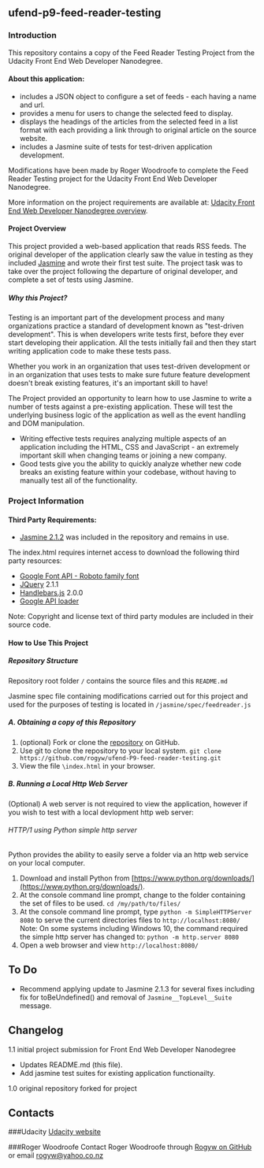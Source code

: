 
## ufend-p9-feed-reader-testing

### Introduction

This repository contains a copy of the Feed Reader Testing Project from the Udacity Front End Web Developer Nanodegree.

#### About this application:

* includes a JSON object to configure a set of feeds - each having a name and url.
* provides a menu for users to change the selected feed to display.
* displays the headings of the articles from the selected feed in a list format with each providing a link through to original article on the source website.
* includes a Jasmine suite of tests for test-driven application development.

Modifications have been made by Roger Woodroofe to complete the Feed Reader Testing project for the Udacity Front End Web Developer Nanodegree.

More information on the project requirements are available at: [Udacity Front End Web Developer Nanodegree overview](https://www.udacity.com/course/front-end-web-developer-nanodegree--nd001#).


#### Project Overview

This project provided a web-based application that reads RSS feeds. The original developer of the application clearly saw the value in testing as they included [Jasmine](http://jasmine.github.io/) and wrote their first test suite. The project task was to take over the project following the departure of original developer, and complete a set of tests using Jasmine.


##### Why this Project?

Testing is an important part of the development process and many organizations practice a standard of development known as "test-driven development". This is when developers write tests first, before they ever start developing their application. All the tests initially fail and then they start writing application code to make these tests pass.

Whether you work in an organization that uses test-driven development or in an organization that uses tests to make sure future feature development doesn't break existing features, it's an important skill to have!

The Project provided an opportunity to learn how to use Jasmine to write a number of tests against a pre-existing application. These will test the underlying business logic of the application as well as the event handling and DOM manipulation.

* Writing effective tests requires analyzing multiple aspects of an application including the HTML, CSS and JavaScript - an extremely important skill when changing teams or joining a new company.
* Good tests give you the ability to quickly analyze whether new code breaks an existing feature within your codebase, without having to manually test all of the functionality.


### Project Information

#### Third Party Requirements:

* [Jasmine 2.1.2](http://jasmine.github.io/2.1/introduction.html) was included in the repository and remains in use.

The index.html requires internet access to download the following third party resources:
* [Google Font API - Roboto family font](https://fonts.google.com/specimen/Roboto?query=Roboto)
* [JQuery](http://jquery.com/) 2.1.1
* [Handlebars.js](http://handlebarsjs.com/) 2.0.0
* [Google API loader](https://developers.google.com/loader/)

Note: Copyright and license text of third party modules are included in their source code.

#### How to Use This Project
##### Repository Structure

Repository root folder `/` contains the source files and this `README.md`

Jasmine spec file containing modifications carried out for this project and used for the purposes of testing is located in `/jasmine/spec/feedreader.js`

##### A. Obtaining a copy of this Repository

1. (optional) Fork or clone the [repository](https://github.com/rogyw/ufend-P9-feed-reader-testing.git) on GitHub.
1. Use git to clone the repository to your local system. `git clone https://github.com/rogyw/ufend-P9-feed-reader-testing.git`
1. View the file `\index.html` in your browser.


##### B. Running a Local Http Web Server

(Optional) A web server is not required to view the application, however if you wish to test with a local devlopment http web server:

###### HTTP/1 using Python simple http server

Python provides  the ability to easily serve a folder via an http web service on your local computer.
1. Download and install Python from [https://www.python.org/downloads/](https://www.python.org/downloads/).
2. At the console command line prompt, change to the folder containing the set of files to be used.
```cd /my/path/to/files/```
3. At the console command line prompt, type `python -m SimpleHTTPServer 8080` to serve the current directories files to `http://localhost:8080/`
Note: On some systems including Windows 10, the command required the simple http server has changed to: `python -m http.server 8080`
4. Open a web browser and view `http://localhost:8080/`

## To Do

* Recommend applying update to Jasmine 2.1.3 for several fixes including fix for toBeUndefined() and removal of `Jasmine__TopLevel__Suite` message.

## Changelog


1.1 initial project submission for Front End Web Developer Nanodegree
* Updates README.md (this file).
* Add jasmine test suites for existing application functionailty.

1.0 original repository forked for project


## Contacts

###Udacity
[Udacity website](https://www.udacity.com/)

###Roger Woodroofe
Contact Roger Woodroofe through [Rogyw on GitHub](https://github.com/rogyw) or email [rogyw@yahoo.co.nz](mailto:rogyw@yahoo.co.nz)
